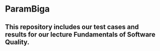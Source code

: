 # ParamBiga
## This repository includes our test cases and results for our lecture Fundamentals of Software Quality. 
